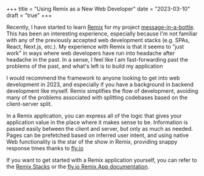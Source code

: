 +++
title = "Using Remix as a New Web Developer"
date = "2023-03-10"
draft = "true"
+++

Recently, I have started to learn [Remix](https://remix.run/) for my project [message-in-a-bottle](https://message-in-a-bottle.fly.dev/). This has been an interesting experience, especially because I'm not familiar with any of the previously accepted web development stacks (e.g. SPAs, React, Next.js, etc.). My experience with Remix is that it seems to "just work" in ways where web developers have run into headache after headache in the past. In a sense, I feel like I am fast-forwarding past the problems of the past, and what's left is to build my application

I would recommend the framework to anyone looking to get into web development in 2023, and especially if you have a background in backend development like myself. Remix simplifies the flow of development, avoiding many of the problems associated with splitting codebases based on the client-server split.

In a Remix application, you can express all of the logic that gives your application value in the place where it makes sense to be. Information is passed easily between the client and server, but only as much as needed. Pages can be prefetched based on inferred user intent, and using native Web functionality is the star of the show in Remix, providing snappy response times thanks to [fly.io](https://www.fly.io)

If you want to get started with a Remix application yourself, you can refer to the [Remix Stacks](https://remix.run/docs/en/main/pages/stacks) or the [fly.io Remix App documentation](https://fly.io/docs/languages-and-frameworks/remix/).